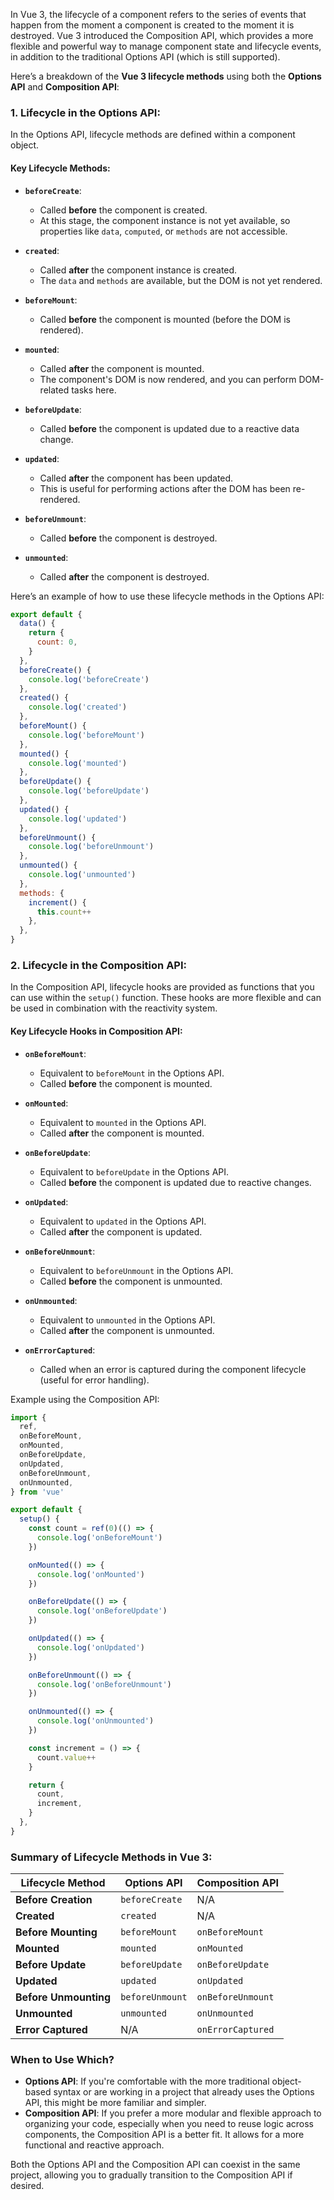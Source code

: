 In Vue 3, the lifecycle of a component refers to the series of events that happen from the moment a component is created to the moment it is destroyed. Vue 3 introduced the Composition API, which provides a more flexible and powerful way to manage component state and lifecycle events, in addition to the traditional Options API (which is still supported).

Here’s a breakdown of the **Vue 3 lifecycle methods** using both the **Options API** and **Composition API**:

### 1. **Lifecycle in the Options API**:

In the Options API, lifecycle methods are defined within a component object.

#### Key Lifecycle Methods:

- **`beforeCreate`**:
  - Called **before** the component is created.
  - At this stage, the component instance is not yet available, so properties like `data`, `computed`, or `methods` are not accessible.
- **`created`**:
  - Called **after** the component instance is created.
  - The `data` and `methods` are available, but the DOM is not yet rendered.
- **`beforeMount`**:
  - Called **before** the component is mounted (before the DOM is rendered).
- **`mounted`**:

  - Called **after** the component is mounted.
  - The component's DOM is now rendered, and you can perform DOM-related tasks here.

- **`beforeUpdate`**:
  - Called **before** the component is updated due to a reactive data change.
- **`updated`**:

  - Called **after** the component has been updated.
  - This is useful for performing actions after the DOM has been re-rendered.

- **`beforeUnmount`**:
  - Called **before** the component is destroyed.
- **`unmounted`**:
  - Called **after** the component is destroyed.

Here’s an example of how to use these lifecycle methods in the Options API:

```javascript
export default {
  data() {
    return {
      count: 0,
    }
  },
  beforeCreate() {
    console.log('beforeCreate')
  },
  created() {
    console.log('created')
  },
  beforeMount() {
    console.log('beforeMount')
  },
  mounted() {
    console.log('mounted')
  },
  beforeUpdate() {
    console.log('beforeUpdate')
  },
  updated() {
    console.log('updated')
  },
  beforeUnmount() {
    console.log('beforeUnmount')
  },
  unmounted() {
    console.log('unmounted')
  },
  methods: {
    increment() {
      this.count++
    },
  },
}
```

### 2. **Lifecycle in the Composition API**:

In the Composition API, lifecycle hooks are provided as functions that you can use within the `setup()` function. These hooks are more flexible and can be used in combination with the reactivity system.

#### Key Lifecycle Hooks in Composition API:

- **`onBeforeMount`**:

  - Equivalent to `beforeMount` in the Options API.
  - Called **before** the component is mounted.

- **`onMounted`**:

  - Equivalent to `mounted` in the Options API.
  - Called **after** the component is mounted.

- **`onBeforeUpdate`**:

  - Equivalent to `beforeUpdate` in the Options API.
  - Called **before** the component is updated due to reactive changes.

- **`onUpdated`**:

  - Equivalent to `updated` in the Options API.
  - Called **after** the component is updated.

- **`onBeforeUnmount`**:

  - Equivalent to `beforeUnmount` in the Options API.
  - Called **before** the component is unmounted.

- **`onUnmounted`**:

  - Equivalent to `unmounted` in the Options API.
  - Called **after** the component is unmounted.

- **`onErrorCaptured`**:
  - Called when an error is captured during the component lifecycle (useful for error handling).

Example using the Composition API:

```javascript
import {
  ref,
  onBeforeMount,
  onMounted,
  onBeforeUpdate,
  onUpdated,
  onBeforeUnmount,
  onUnmounted,
} from 'vue'

export default {
  setup() {
    const count = ref(0)(() => {
      console.log('onBeforeMount')
    })

    onMounted(() => {
      console.log('onMounted')
    })

    onBeforeUpdate(() => {
      console.log('onBeforeUpdate')
    })

    onUpdated(() => {
      console.log('onUpdated')
    })

    onBeforeUnmount(() => {
      console.log('onBeforeUnmount')
    })

    onUnmounted(() => {
      console.log('onUnmounted')
    })

    const increment = () => {
      count.value++
    }

    return {
      count,
      increment,
    }
  },
}
```

### Summary of Lifecycle Methods in Vue 3:

| **Lifecycle Method**  | **Options API** | **Composition API** |
| --------------------- | --------------- | ------------------- |
| **Before Creation**   | `beforeCreate`  | N/A                 |
| **Created**           | `created`       | N/A                 |
| **Before Mounting**   | `beforeMount`   | `onBeforeMount`     |
| **Mounted**           | `mounted`       | `onMounted`         |
| **Before Update**     | `beforeUpdate`  | `onBeforeUpdate`    |
| **Updated**           | `updated`       | `onUpdated`         |
| **Before Unmounting** | `beforeUnmount` | `onBeforeUnmount`   |
| **Unmounted**         | `unmounted`     | `onUnmounted`       |
| **Error Captured**    | N/A             | `onErrorCaptured`   |

### When to Use Which?

- **Options API**: If you're comfortable with the more traditional object-based syntax or are working in a project that already uses the Options API, this might be more familiar and simpler.
- **Composition API**: If you prefer a more modular and flexible approach to organizing your code, especially when you need to reuse logic across components, the Composition API is a better fit. It allows for a more functional and reactive approach.

Both the Options API and the Composition API can coexist in the same project, allowing you to gradually transition to the Composition API if desired.
